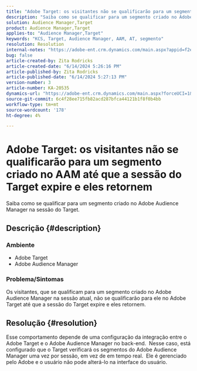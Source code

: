 ```yaml
---
title: "Adobe Target: os visitantes não se qualificarão para um segmento criado no AAM até que a sessão do Target expire e eles retornem"
description: "Saiba como se qualificar para um segmento criado no Adobe Audience Manager na sessão do Target."
solution: Audience Manager,Target
product: Audience Manager,Target
applies-to: "Audience Manager,Target"
keywords: "KCS, Target, Audience Manager, AAM, AT, segmento"
resolution: Resolution
internal-notes: "https://adobe-ent.crm.dynamics.com/main.aspx?appid=f2e74f34-7119-ea11-a811-000d3a5936c5&forceUCI=1&newWindow=true&pagetype=entityrecord&etn=knowledgearticle&id=45e8e885-2b47-e911-a952-000d3a34ebb5"
bug: false
article-created-by: Zita Rodricks
article-created-date: "6/14/2024 5:26:16 PM"
article-published-by: Zita Rodricks
article-published-date: "6/14/2024 5:27:13 PM"
version-number: 3
article-number: KA-20535
dynamics-url: "https://adobe-ent.crm.dynamics.com/main.aspx?forceUCI=1&pagetype=entityrecord&etn=knowledgearticle&id=a0eab832-732a-ef11-840a-002248084fbb"
source-git-commit: 6c4f28ee715fb82acd287bfca44121b1f8f0b4bb
workflow-type: tm+mt
source-wordcount: '178'
ht-degree: 4%

---
```


# Adobe Target: os visitantes não se qualificarão para um segmento criado no AAM até que a sessão do Target expire e eles retornem


Saiba como se qualificar para um segmento criado no Adobe Audience Manager na sessão do Target.

## Descrição {#description}


### Ambiente

- Adobe Target
- Adobe Audience Manager


### Problema/Sintomas

Os visitantes, que se qualificam para um segmento criado no Adobe Audience Manager na sessão atual, não se qualificarão para ele no Adobe Target até que a sessão do Target expire e eles retornem.


## Resolução {#resolution}


Esse comportamento depende de uma configuração da integração entre o Adobe Target e o Adobe Audience Manager no back-end.  Nesse caso, está configurado que o Target verificará os segmentos do Adobe Audience Manager uma vez por sessão, em vez de em tempo real.  Ele é gerenciado pelo Adobe e o usuário não pode alterá-lo na interface do usuário.
